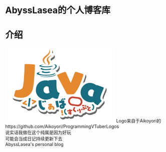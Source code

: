 # AbyssLasea的个人博客库
介绍
====
<img src="https://github.com/RainLasea/RainLasea.github.io/blob/main/Icon/Java.png" width="350px">
Logo来自于Aikoyori的https://github.com/Aikoyori/ProgrammingVTuberLogos<br>
说实话我做在这个纯属是因为好玩<br>
可能会当成日记持续更新下去<br>
AbyssLasea's personal blog
